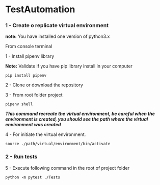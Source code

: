 # TestAutomation

### 1 - Create o replicate virtual environment

**note:** You have installed one version of python3.x

From console terminal

1 - Install pipenv library

**Note:** Validate if you have pip library install in your computer

```
pip install pipenv
```

2 - Clone or download the repository

3 - From root folder project

```
pipenv shell
```
**_This command recreate the virtual environment, be careful when the environment is created, you should see the path where the virtual environment was created_**

4 - For initiate the virtual environment.

```
source ./path/virtual/environment/bin/activate
```

### 2 - Run tests
5 - Execute following command in the root of project folder
```
python -m pytest ./Tests
```
